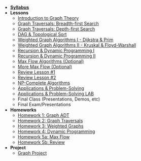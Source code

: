 - **[Syllabus](README.md)**
- **Lessons**
  - [Introduction to Graph Theory](Lessons/01-Intro-to-Graph-Theory)
  - [Graph Traversals: Breadth-first Search](Lessons/02-Graph-Traversals-BFS)
  - [Graph Traversals: Depth-first Search](Lessons/03-Graph-Traversals-DFS)
  - [DAG & Topological Sort](Lessons/04-Topological-Sort)
  - [Weighted Graph Algorithms I - Dijkstra & Prim](Lessons/05-Weighted-Graphs)
  - [Weighted Graph Algorithms II - Kruskal & Floyd-Warshall](Lessons/06-More-Weighted-Graphs)
  - [Recursion & Dynamic Programming I](Lessons/07-Dynamic-Programming)
  - [Recursion & Dynamic Programming II](Lessons/08-More-Dynamic-Programming)
  - [Max Flow Algorithms (Optional)](Lessons/09-Max-Flow)
  - [More Max Flow (Optional)](Lessons/10-More-Max-Flow)
  - [Review Lesson #1](Lessons/09-Review-I)
  - [Review Lesson #2](Lessons/10-Review-II)
  - [NP-Complete Algorithms](Lessons/13-NP-Complete)
  - [Applications & Problem-Solving](Lessons/11-Graph-Applications)
  - [Applications & Problem-Solving LAB](Lessons/12-Graph-Applications-Lab)
  - Final Class (Presentations, Demos, etc)
  - Final Exam/Presentations
- **Homeworks**
  - [Homework 1: Graph ADT](Assignments/01-Graph-ADT)
  - [Homework 2: Graph Traversals](Assignments/02-Graph-Traversals)
  - [Homework 3: Weighted Graphs](Assignments/03-Weighted-Graphs)
  - [Homework 4: Dynamic Programming](Assignments/04-Dynamic-Programming)
  - [Homework 5a: Max Flow](Assignments/05-Dynamic-Programming)
  - [Homework 5b: Review](Assignments/05-Review)
- **Project**
  - [Graph Project](Projects/Graph-Project)

